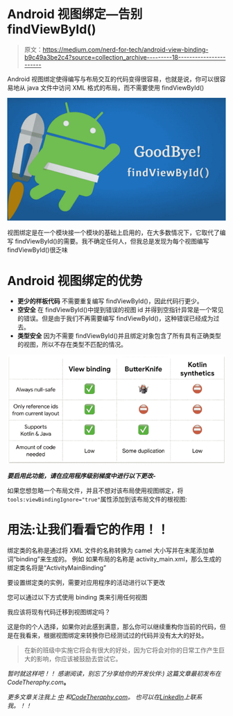 # Android 视图绑定—告别 findViewById()

> 原文：<https://medium.com/nerd-for-tech/android-view-binding-b9c49a3be2c4?source=collection_archive---------18----------------------->

Android 视图绑定使得编写与布局交互的代码变得很容易，也就是说，你可以很容易地从 java 文件中访问 XML 格式的布局，而不需要使用 findViewById()

![](img/707b1b459eedfa0f36b4e3a717c094fa.png)

视图绑定是在一个模块接一个模块的基础上启用的，在大多数情况下，它取代了编写 findViewById()的需要。我不确定任何人，但我总是发现为每个视图编写 findViewById()很乏味

# Android 视图绑定的优势

*   **更少的样板代码** 不需要重复编写 findViewById()，因此代码行更少。
*   **空安全** 在 findViewById()中提到错误的视图 id 并得到空指针异常是一个常见的错误。但是由于我们不再需要编写 findViewById()，这种错误已经成为过去。
*   **类型安全** 因为不需要 findViewById()并且绑定对象包含了所有具有正确类型的视图，所以不存在类型不匹配的情况。

![](img/c132da3e4dc023f9fa28dc5e4d4f9036.png)

***要启用此功能，请在应用程序级别梯度中进行以下更改-***

如果您想忽略一个布局文件，并且不想对该布局使用视图绑定，将`tools:viewBindingIgnore="true"`属性添加到该布局文件的根视图:

# 用法:让我们看看它的作用！！

绑定类的名称是通过将 XML 文件的名称转换为 camel 大小写并在末尾添加单词“binding”来生成的。
例如
如果布局的名称是 activity_main.xml，那么生成的绑定类名将是“ActivityMainBinding”

要设置绑定类的实例，需要对应用程序的活动进行以下更改

您可以通过以下方式使用 binding 类来引用任何视图

我应该将现有代码迁移到视图绑定吗？

这是你的个人选择，如果你对此感到满意，那么你可以继续重构你当前的代码，但是在我看来，根据视图绑定来转换你已经测试过的代码并没有太大的好处。

> 在新的班级中实施它将会有很大的好处，因为它将会对你的日常工作产生巨大的影响，你应该被鼓励去尝试它。

*暂时就这样吧！！
感谢阅读，别忘了分享给你的开发伙伴:)
这篇文章最初发布在 CodeTheraphy.com*[](https://www.codetheraphy.com/)**。**

**更多文章关注我上* [*中*](/@nandishswarup) *和*[*CodeTheraphy.com*](https://www.codetheraphy.com/)*。
也可以在*[*LinkedIn*](http://www.linkedin.com/in/nandish-swarup)*上联系我。！！**